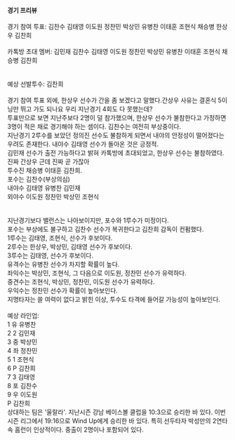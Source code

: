 <strong>경기 프리뷰</strong><br>
<br>
경기 참여 투표: 김찬수 김태영 이도원 정찬민 박상민 유병찬 이태훈 조현식 채승병 한상우 김찬희<br>
<br>
카톡방 초대 멤버: 김민재 김찬수 김태영 이도원 정찬민 박상민 유병찬 이태훈 조현식 채승병 김찬희<br>
<br>
<br>
예상 선발투수: 김찬희<br>
<br>
경기 참여 투표 외에, 한상우 선수가 간을 좀 보겠다고 말했다.<span class="secret-note">간상우</span> 사유는 결혼식 <span class="secret-note">5이닝만 뛰고 가도 되나요</span> <span class="secret-note">우리 지난경기 4회도 다 못했는데?</span><br>
투표만으로 보면 지난주보다 2명이 덜 참가했으며, 한상우 선수가 불참한다고 가정하면 3명이 적은 채로 경기해야 하는 셈이다. 김찬수는 여전히 부상중이다.<br>
지난경기 2루수를 보았던 정의진 선수도 불참하게 되면서 내야의 안정성이 떨어졌다는 우려도 존재한다. 내야수 김태영 선수가 돌아온 것은 긍정적.<br>
김민재 선수가 출전 가능하다고 밝혀 카톡방에 초대되었고, 한상우 선수는 불참하였다.<span class="secret-note">진짜 간상우</span> <span class="secret-note"> <span class="secret-note">근데 진짜 곧 가잖아</span>
<br>
투수진 채승병 이태훈 김찬희.<br>
포수는 김찬수(부상의심)<br>
내야수 김태영 유병찬 김민재<br>
외야수 이도원 정찬민 박상민 조현식<br>
<br>
<br>
지난경기보다 밸런스는 나아보이지만, 포수와 1루수가 미정이다. <br>
포수는 부상에도 불구하고 김찬수 선수가 복귀한다고 김찬희 감독이 컨펌했다.<br>
1루수는 김태영, 조현식, 선수가 후보이다.<br>
2루수는 한상우, 박상민, 김태영 선수가 후보이다.<br>
3루수는 김태영, 선수가 후보이다.<br>
유격수는 유병찬 선수가 차지할 확률이 높다.<br>
좌익수는 박상민, 조현식, 그 다음으로 이도원, 정찬민 선수가 유력하다.<br>
중견수는 조현식, 박상민, 정찬민, 이도원 선수가 유력하다.<br>
우익수는 정찬민 선수가 확률이 높아보인다.<br>
지명타자는 쓸 여력이 없다고 밝힌 이상, 투수도 타격에 들어갈 가능성이 높아보인다.<br>
<br>
예상 라인업:<br>
1 유 유병찬<br>
2 2 김민재<br>
3 중 박상민<br>
4 좌 정찬민<br>
5 1 조현식<br>
6 P 김찬희<br>
7 3 김태영<br>
8 포 김찬수<br>
9 우 이도원<br>
P 김찬희<br>
상대하는 팀은 '울랄라'. 지난시즌 강남 베이스볼 클럽을 10:3으로 승리한 바 있다. 이번시즌 리그에서 19:16으로 Wind Up에게 승리한 바 있다. 특히 선두타자 박성만의 2연타속 홈런이 인상적이다. 중출이 2명이나 포함되어 있다.